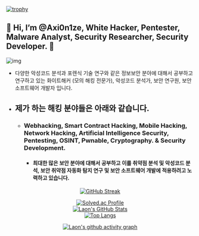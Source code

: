 [![trophy](https://github-profile-trophy.vercel.app/?username=Axi0n1ze&theme=algolia&column=10)](https://github.com/Luon/)

## 💫 Hi, I’m @Axi0n1ze, White Hacker, Pentester, Malware Analyst, Security Researcher, Security Developer. 💫
![img](https://github.com/user-attachments/assets/c4acc5f3-f770-4d9a-9079-7f6ee0eebc35)
- 다양한 악성코드 분석과 포렌식 기술 연구와 같은 정보보안 분야에 대해서 공부하고 연구하고 있는 화이트해커 (모의 해킹 전문가), 악성코드 분석가, 보안 연구원, 보안 소프트웨어 개발자 입니다.

- ## 제가 하는 해킹 분야들은 아래와 같습니다.

  - ### Webhacking, Smart Contract Hacking, Mobile Hacking, Network Hacking, Artificial Intelligence Security, Pentesting, OSINT, Pwnable, Cryptography. & Security Development.
 
    - #### 최대한 많은 보안 분야에 대해서 공부하고 이를 취약점 분석 및 악성코드 분석, 보안 취약점 자동화 탐지 연구 및 보안 소프트웨어 개발에 적용하려고 노력하고 있습니다. 
    
<div align = "center">

[![GitHub Streak](https://github-readme-streak-stats.herokuapp.com/?user=Axi0n1ze&theme=holi-theme)](https://git.io/streak-stats)

[![Solved.ac Profile](http://mazassumnida.wtf/api/v2/generate_badge?boj=dsph9245)](https://solved.ac/dsph9245) <br/>
[![Laon's GitHub Stats](https://github-readme-stats.vercel.app/api?username=Axi0n1ze&hide=contribs,prs&show_icons=true&theme=ambient_gradient)](https://github.com/anuraghazra/github-readme-stats)
<br>
[![Top Langs](https://github-readme-stats.vercel.app/api/top-langs/?username=Axi0n1ze&langs_count=10&hide=contribs,prs&show_icons=true&theme=ambient_gradient)](https://github.com/anuraghazra/github-readme-stats)

[![Laon's github activity graph](https://github-readme-activity-graph.vercel.app/graph?username=Axi0n1ze&theme=react-dark&border=true)](https://github.com/ashutosh00710/github-readme-activity-graph)

</div>
